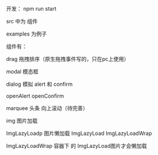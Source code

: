 开发：
    npm run start

src 中为 组件

examples 为例子


组件有：

drag 拖拽排序（原生拖拽事件写的，只在pc上使用）


modal 模态框


dialog 模拟 alert 和 confirm

openAlert openConfirm


marquee 头条 向上滚动（待完善）


img 图片加载


ImgLazyLoadp 图片懒加载 ImgLazyLoad ImgLazyLoadWrap

ImgLazyLoadWrap 容器下 的 ImgLazyLoad图片才会懒加载